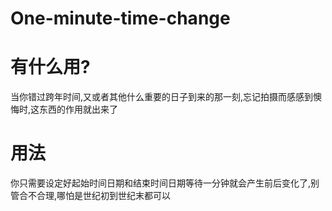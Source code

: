# One-minute-time-change
# 有什么用?
当你错过跨年时间,又或者其他什么重要的日子到来的那一刻,忘记拍摄而感感到懊悔时,这东西的作用就出来了
# 用法
你只需要设定好起始时间日期和结束时间日期等待一分钟就会产生前后变化了,别管合不合理,哪怕是世纪初到世纪末都可以
